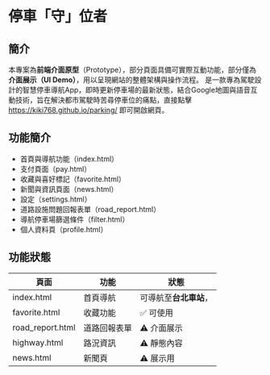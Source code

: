 # 停車「守」位者

## 簡介
  本專案為**前端介面原型**（Prototype），部分頁面具備可實際互動功能，部分僅為**介面展示（UI Demo）**，用以呈現網站的整體架構與操作流程。
  是一款專為駕駛設計的智慧停車導航App，即時更新停車場的最新狀態，結合Google地圖與語音互動技術，旨在解決都市駕駛時苦尋停車位的痛點，直接點擊 https://kiki768.github.io/parking/ 即可開啟網頁。

## 功能簡介
- 首頁與導航功能（index.html）
- 支付頁面（pay.html）
- 收藏與喜好標記（favorite.html）
- 新聞與資訊頁面（news.html）
- 設定（settings.html）
- 道路設施問題回報表單（road_report.html）
- 導航停車場篩選條件（filter.html）
- 個人資料頁（profile.html）

## 功能狀態
| 頁面 | 功能 | 狀態 |
|------|------|------|
| index.html | 首頁導航 | 可導航至**台北車站**， |
| favorite.html | 收藏功能 | ✅ 可使用 |
| road_report.html | 道路回報表單 | ⚠️ 介面展示 |
| highway.html | 路況資訊 | ⚠️ 靜態內容 |
| news.html | 新聞頁 | ⚠️ 展示用 |

  

